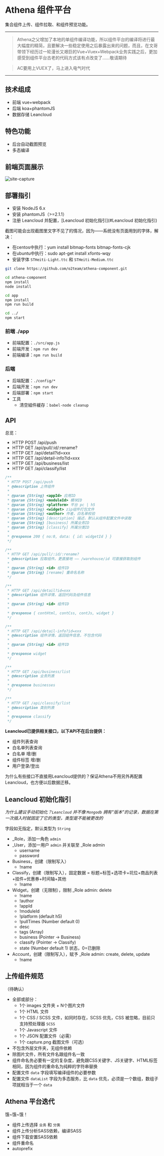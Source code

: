 # Athena 组件平台

集合组件上传、组件拉取、和组件预览功能。

* * *

> Athena之父增加了本地的单组件编译功能，所以组件平台的编译将进行最大幅度的精简，且要解决一些稳定使用之后暴露出来的问题，而且，在文哥带领下经历过一轮漫长又艰巨的Vue+Vuex+Webpack业务实践之后，更加感受到组件平台古老的代码方式该有点改变了……敬请期待

> AC要用上VUEX了，马上进入电气时代

* * *

## 技术组成

- 前端 vue+webpack
- 后端 koa+phantomJS
- 数据存储 Leancloud

## 特色功能

- 后台自动截图预览
- 多态编译

## 前端页面展示

![site-capture](_capture/site-capture3.png)

## 部署指引

- 安装 NodeJS 6.x
- 安装 phantomJS（>=2.1.1）
- 注册 Leancloud 并配置，[Leancloud 初始化指引](#Leancloud 初始化指引)

截图可能会出现截图里文字不见了的情况，因为——系统没有页面用到的字体，解决：

- 在centos中执行：yum install bitmap-fonts bitmap-fonts-cjk
- 在ubuntu中执行：sudo apt-get install xfonts-wqy
- 安装字体 `STHeiti-Light.ttc` 和 `STHeiti-Medium.ttc`

``` bash
git clone https://github.com/o2team/athena-component.git

cd athena-component
npm install
node install

cd app
npm install
npm run build

cd ../
npm start
```

### 前端 ./app

- 前端配置：`./src/app.js`
- 前端开发：`npm run dev`
- 前端编译：`npm run build`

### 后端

- 后端配置：`./config/*`
- 后端开发：`npm run dev`
- 后端部署：`npm start`
- 工具
  - 清空組件緩存：`babel-node cleanup`

## API

总览：

- HTTP POST /api/push
- HTTP GET  /api/pull/:id/:rename?
- HTTP GET  /api/detail?id=xxx
- HTTP GET /api/detail-info?id=xxx
- HTTP GET /api/business/list
- HTTP GET /api/classify/list

``` javascript
/**
 * HTTP POST /api/push
 * @description 上传组件
 *
 * @param {String} <appId> 应用ID
 * @param {String} <moduleId> 模块ID
 * @param {String} <platform> 平台 pc | h5
 * @param {String} <widget> zip组件打包文件
 * @param {String} <author> 作者，白名单校验
 * @param {String} [description] 描述，默认从组件配置文件中读取
 * @param {String} [business] 所属业务ID
 * @param {String} [classify] 所属分类ID
 * 
 * @response 200 { no:0, data: { id: widgetId } }
 */
```

``` javascript
/**
 * HTTP GET /api/pull/:id/:rename?
 * @description 拉取组件。更直接地 —— /warehouse/id 可直接获取到组件
 * 
 * @param {String} <id> 组件ID
 * @param {String} [rename] 重命名名称
 */
```

``` javascript
/**
 * HTTP GET /api/detail?id=xxx
 * @description 组件详情，返回代码及组件信息
 * 
 * @param {String} <id> 组件ID
 *
 * @response { contHtml, contCss, contJs, widget }
 */
```

``` javascript
/**
 * HTTP GET /api/detail-info?id=xxx
 * @description 组件详情，返回组件信息，不包含代码
 * 
 * @param {String} <id> 组件ID
 *
 * @response widget
 */
```

``` javascript
/**
 * HTTP GET /api/business/list
 * @description 业务列表
 * 
 * @response businesses
 */
```

``` javascript
/**
 * HTTP GET /api/classify/list
 * @description 类别列表
 * 
 * @response classify
 */
```

**Leancloud已提供相关接口，以下API不在后台提供：**

- 组件列表查询
- 白名单列表查询
- 白名单 增/删
- 组件标签 增/删
- 用户登录/登出

为什么有些接口不直接用Leancloud提供的？保证Athena不用另外再配置Leancloud，也方便以后数据迁移。

## Leancloud 初始化指引

*为什么建议手动初始化？`Leancloud` 并不像 `Mongodb` 拥有“版本”的记录，数据在第一次插入时就固定了它的类型，类型是不能被更改的*

字段如无指定，默认类型为 `String`

- _Role，添加一角色 `admin`
- _User，添加一用户 `admin` 并关联至 _Role admin
  - username
  - password
- Business，创建（限制写入）
  - !name
- Classify，创建（限制写入），固定数据 = 标题+标签+选项卡+坑位+商品列表+挂件+优惠券+时间轴+其他
  - !name
- Widget，创建（无限制），限制 _Role admin: delete
  - !name
  - !author
  - !appId
  - !moduleId
  - !platform (default h5)
  - !pullTimes (Number default 0)
  - desc
  - tags (Array)
  - business (Pointer -> Business)
  - classify (Pointer -> Classify)
  - state (Number default 1) 状态，0=已删除
- Account，创建（限制写入），赋予 _Role admin: create, delete, update
  - !name

## 上传组件规范

（待确认）

- 全部或部分：
  - 1个 images 文件夹 + N个图片文件
  - 1个 HTML 文件
  - 1个 CSS / SCSS 文件，如同时存在，SCSS 优先，CSS 被忽略，目前只支持预处理器 `SCSS`
  - 1个 Javascript 文件
  - 1个 JSON 配置文件（必需）
  - 1个 capture.png 截图文件（可选）
- 不包含外层文件夹，无组件依赖
- 除图片文件，所有文件名跟组件名一致
- 组件命名务必要有一定的复杂度，避免跟CSS关键字、JS关键字、HTML标签相同，因为组件的重命名为纯粹的字符串替换
- 配置文件 `data` 字段填写编译组件的必要参数
- 配置文件 `dataList` 字段为多态服务，比 `data` 优先，必须是一个数组，数组子项就相当于一个 `data`

## Athena 平台迭代

饿~饿~饿！

- 组件上传选择 `业务` 和 `分类`
- 组件上传分析SASS依赖，编译SASS
- 组件下载安置SASS依赖
- 组件重命名
- autoprefix
